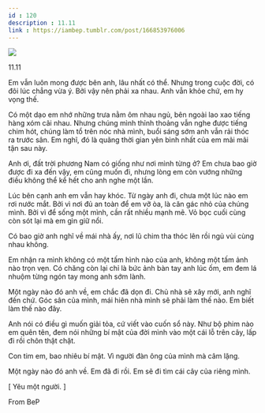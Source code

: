 ```yaml
---
id : 120
description : 11.11
link : https://iambep.tumblr.com/post/166853976006
---
```


![](https://64.media.tumblr.com/a25d9acd9e8fb5e119f5b4157771b5ba/tumblr_oyhw04KI921u3a9rjo1_1280.png)

11.11

Em vẫn luôn mong được bên anh, lâu nhất có thể. Nhưng trong cuộc đời, có
đôi lúc chẳng vừa ý. Bởi vậy nên phải xa nhau. Anh vẫn khỏe chứ, em hy vọng
thế.

Có một dạo em nhớ những trưa nằm ôm nhau ngủ, bên ngoài lao xao tiếng hàng
xóm cãi nhau. Nhưng chúng mình thỉnh thoảng vẫn nghe được tiếng chim hót,
chúng làm tổ trên nóc nhà mình, buổi sáng sớm anh vẫn rải thóc ra trước
sân. Em nghĩ, đó là quãng thời gian yên bình nhất của em mãi mãi tận sau
này.

Anh ơi, đất trời phương Nam có giống như nơi mình từng ở? Em chưa bao giờ
được đi xa đến vậy, em cũng muốn đi, nhưng lòng em còn vướng những điều
không thể kể hết cho anh nghe một lần.

Lúc bên cạnh anh em vẫn hay khóc. Từ ngày anh đi, chưa một lúc nào em rơi
nước mắt. Bởi vì nơi đủ an toàn để em vỡ òa, là căn gác nhỏ của chúng mình.
Bởi vì để sống một mình, cần rất nhiều mạnh mẽ. Vỏ bọc cuối cùng còn sót
lại mà em gìn giữ nổi.

Có bao giờ anh nghĩ về mái nhà ấy, nơi lũ chim tha thóc lên rồi ngủ vùi
cùng nhau không.

Em nhận ra mình không có một tấm hình nào của anh, không một tấm ảnh nào
trọn vẹn. Có chăng còn lại chỉ là bức ảnh bàn tay anh lúc ốm, em đem lá
nhuộm từng ngón tay mong anh sớm lành.

Một ngày nào đó anh về, em chắc đã dọn đi. Chủ nhà sẽ xây mới, anh nghĩ
đến chứ. Góc sân của mình, mái hiên nhà mình sẽ phải làm thế nào. Em biết
làm thế nào đây.

Anh nói có điều gì muốn giải tỏa, cứ viết vào cuốn sổ này. Như bộ phim nào
em quên tên, đem nói những bí mật của đời mình vào một cái lỗ trên cây,
lấp đi rồi chôn thật chặt.

Con tim em, bao nhiêu bí mật. Vì người đàn ông của mình mà câm lặng.

Một ngày nào đó anh về. Em đã đi rồi. Em sẽ đi tìm cái cây của riêng mình.

[ Yêu một người. ]

From BeP